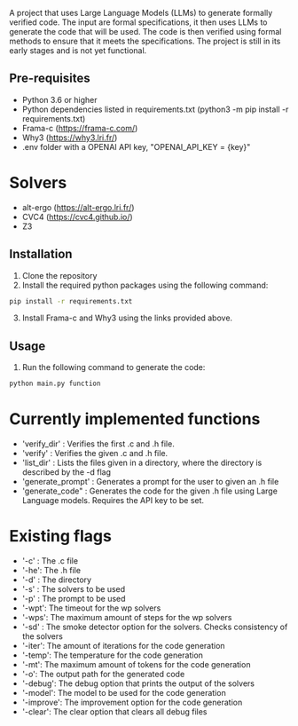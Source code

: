 A project that uses Large Language Models (LLMs) to generate formally verified code. The input are formal specifications, it then uses LLMs to generate the code that will be used. The code is then verified using formal methods to ensure that it meets the specifications. The project is still in its early stages and is not yet functional. 

## Pre-requisites
- Python 3.6 or higher
- Python dependencies listed in requirements.txt (python3 -m pip install -r requirements.txt)
- Frama-c (https://frama-c.com/)
- Why3 (https://why3.lri.fr/)
- .env folder with a OPENAI API key, "OPENAI_API_KEY = {key}" 

# Solvers 
- alt-ergo (https://alt-ergo.lri.fr/)
- CVC4 (https://cvc4.github.io/)
- Z3  


## Installation
1. Clone the repository
2. Install the required python packages using the following command:
```bash
pip install -r requirements.txt
```
3. Install Frama-c and Why3 using the links provided above.

## Usage
1. Run the following command to generate the code:
```bash
python main.py function
```

# Currently implemented functions
- 'verify_dir'      : Verifies the first .c and .h file. 
- 'verify'          : Verifies the given .c and .h file. 
- 'list_dir'        : Lists the files given in a directory, where the directory is described by the -d flag
- 'generate_prompt' : Generates a prompt for the user to given an .h file
- 'generate_code"   : Generates the code for the given .h file using Large Language models. Requires the API key to be set.

# Existing flags
- '-c' : The .c file
- '-he': The .h file
- '-d' : The directory
- '-s' : The solvers to be used
- '-p' : The prompt to be used
- '-wpt': The timeout for the wp solvers
- '-wps': The maximum amount of steps for the wp solvers
- '-sd' : The smoke detector option for the solvers. Checks consistency of the solvers
- '-iter': The amount of iterations for the code generation
- '-temp': The temperature for the code generation
- '-mt': The maximum amount of tokens for the code generation
- '-o': The output path for the generated code
- '-debug': The debug option that prints the output of the solvers
- '-model': The model to be used for the code generation
- '-improve': The improvement option for the code generation
- '-clear': The clear option that clears all debug files
